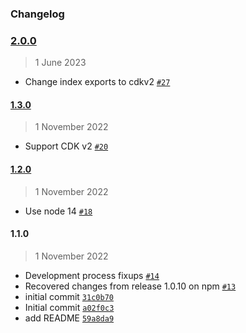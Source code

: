 ### Changelog

### [2.0.0](https://github.com/isotoma/allow-connections-to-ecs-service-from-network-load-balancer-cdk/compare/1.3.0...2.0.0)

> 1 June 2023

- Change index exports to cdkv2 [`#27`](https://github.com/isotoma/allow-connections-to-ecs-service-from-network-load-balancer-cdk/pull/27)

#### [1.3.0](https://github.com/isotoma/allow-connections-to-ecs-service-from-network-load-balancer-cdk/compare/1.2.0...1.3.0)

> 1 November 2022

- Support CDK v2 [`#20`](https://github.com/isotoma/allow-connections-to-ecs-service-from-network-load-balancer-cdk/pull/20)

#### [1.2.0](https://github.com/isotoma/allow-connections-to-ecs-service-from-network-load-balancer-cdk/compare/1.1.0...1.2.0)

> 1 November 2022

- Use node 14 [`#18`](https://github.com/isotoma/allow-connections-to-ecs-service-from-network-load-balancer-cdk/pull/18)

#### 1.1.0

> 1 November 2022

- Development process fixups [`#14`](https://github.com/isotoma/allow-connections-to-ecs-service-from-network-load-balancer-cdk/pull/14)
- Recovered changes from release 1.0.10 on npm [`#13`](https://github.com/isotoma/allow-connections-to-ecs-service-from-network-load-balancer-cdk/pull/13)
- initial commit [`31c0b70`](https://github.com/isotoma/allow-connections-to-ecs-service-from-network-load-balancer-cdk/commit/31c0b70a04cf9250ce00cc44749503d40c410244)
- Initial commit [`a02f0c3`](https://github.com/isotoma/allow-connections-to-ecs-service-from-network-load-balancer-cdk/commit/a02f0c312a3dfc595b976e8070a0982419d39012)
- add README [`59a8da9`](https://github.com/isotoma/allow-connections-to-ecs-service-from-network-load-balancer-cdk/commit/59a8da9098cd87e41792e7a44aaaf5baedd04062)
